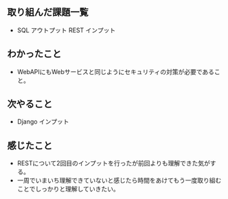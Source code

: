 ## 取り組んだ課題一覧 
- SQL アウトプット REST インプット
## わかったこと
- WebAPIにもWebサービスと同じようにセキュリティの対策が必要であること。                
## 次やること  
- Django インプット
## 感じたこと 
- RESTについて2回目のインプットを行ったが前回よりも理解できた気がする。
- 一周でいまいち理解できていないと感じたら時間をあけてもう一度取り組むことでしっかりと理解していきたい。        